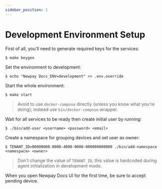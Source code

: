 ```yaml
---
sidebar_position: 1
---
```


# Development Environment Setup

First of all, you'll need to generate required keys for the services:

```
$ make keygen
```

Set the environment to development:

```
$ echo "Newpay Docs_ENV=development" >> .env.override
```

Start the whole environment:

```
$ make start
```

> Avoid to use `docker-compose` directly (unless you know what you're doing); instead use `bin/docker-compose` wrapper.

Wait for all services to be ready then create initial user by running:

```
$ ./bin/add-user <username> <password> <email>
```

Create a namespace for grouping devices and set user as owner:

```
$ TENANT_ID=00000000-0000-4000-0000-000000000000 ./bin/add-namespace <namespace> <owner>
```

> Don't change the value of `TENANT_ID`, this value is hardcoded during agent initialization in development mode.

When you open Newpay Docs UI for the first time, be sure to accept pending device.

